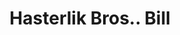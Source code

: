 ---
doi: 10.7916/D8K08G8Q
date_other: '1890'
date_other_textual: 1890-1899
form: printed ephemera
genre:
- Invoices
name:
- Hasterlik Bros.
object_in_context_url: https://biggert.cul.columbia.edu/items/view/ave_biggert_00201
subject_hierarchical_geographic:
- Chicago, Illinois, United States
subject_name:
- Hasterlik Bros.
title: Hasterlik Bros.. Bill
sort_title: Hasterlik Bros.. Bill
call_number: ave_biggert_00201
coordinates:
- 41.83694444444445,-87.68472222222222
pid: ave_biggert_00201
identifiers: ave_biggert_00201
permalink: /biggert/ave_biggert_00201/
layout: iiif-image-page
---